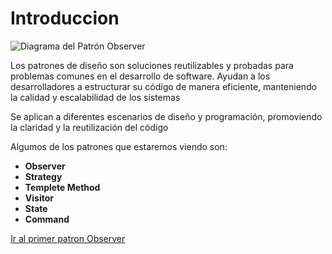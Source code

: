 # Introduccion 

![Diagrama del Patrón Observer](/img/descarga.jpeg)

Los patrones de diseño son soluciones reutilizables y probadas para problemas comunes en el desarrollo de software. Ayudan a los desarrolladores a estructurar su código de manera eficiente, manteniendo la calidad y escalabilidad de los sistemas

Se aplican a diferentes escenarios de diseño y programación, promoviendo la claridad y la reutilización del código

Algumos de los patrones que estaremos viendo son:

- **Observer**
- **Strategy**
- **Templete Method**
- **Visitor**  
- **State**
- **Command**
<!-- <div className="container">
<Heading as="h1" className="hero__title">
  {/* {siteConfig.title} */}
</Heading>
{/* <p className="hero__subtitle">{siteConfig.tagline}</p> */}
<div className={styles.buttons}>7
          <Link
            className="button button--secondary button--lg"
            to="/docs/patrones_de_diseño/observer">
            Aprende patrones AQUI
          </Link>
</div>
</div> -->
[Ir al primer patron Observer](/patrones_de_diseño/observer.md)
